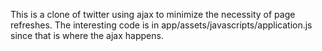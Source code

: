 This is a clone of twitter using ajax to minimize the necessity of page refreshes. The interesting code is in app/assets/javascripts/application.js since that is where the ajax happens.

